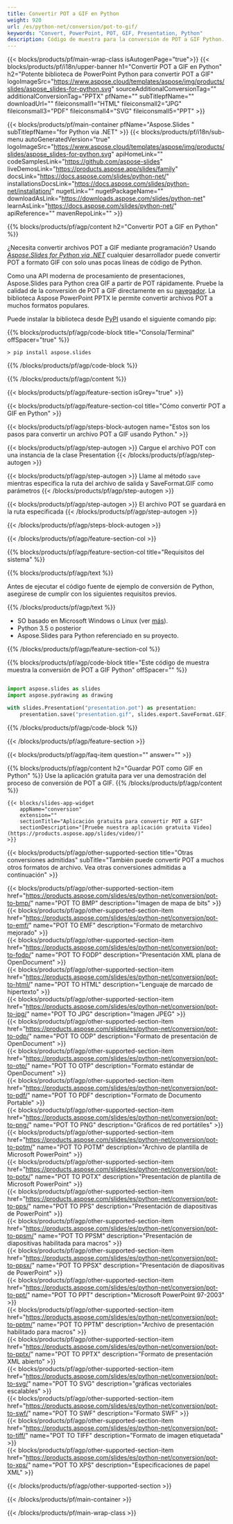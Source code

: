 ```yaml
---
title: Convertir POT a GIF en Python
weight: 920
url: /es/python-net/conversion/pot-to-gif/ 
keywords: "Convert, PowerPoint, POT, GIF, Presentation, Python"
description: Código de muestra para la conversión de POT a GIF Python. Utilice la API Python de PowerPoint para la conversión por lotes de archivos POT a archivos GIF.
---
```


{{< blocks/products/pf/main-wrap-class isAutogenPage="true">}}
{{< blocks/products/pf/i18n/upper-banner h1="Convertir POT a GIF en Python" h2="Potente biblioteca de PowerPoint Python para convertir POT a GIF" logoImageSrc="https://www.aspose.cloud/templates/aspose/img/products/slides/aspose_slides-for-python.svg" sourceAdditionalConversionTag="" additionalConversionTag="PPTX" pfName="" subTitlepfName="" downloadUrl="" fileiconsmall1="HTML" fileiconsmall2="JPG" fileiconsmall3="PDF" fileiconsmall4="SVG" fileiconsmall5="PPT" >}}

{{< blocks/products/pf/main-container pfName="Aspose.Slides " subTitlepfName="for Python via .NET" >}}
{{< blocks/products/pf/i18n/sub-menu autoGeneratedVersion="true" logoImageSrc="https://www.aspose.cloud/templates/aspose/img/products/slides/aspose_slides-for-python.svg" apiHomeLink="" codeSamplesLink="https://github.com/aspose-slides" liveDemosLink="https://products.aspose.app/slides/family" docsLink="https://docs.aspose.com/slides/python-net/" installationsDocsLink="https://docs.aspose.com/slides/python-net/installation/" nugetLink="" nugetPackageName="" downloadAsLink="https://downloads.aspose.com/slides/python-net" learnAsLink="https://docs.aspose.com/slides/python-net/" apiReference="" mavenRepoLink="" >}}

{{% blocks/products/pf/agp/content h2="Convertir POT a GIF en Python" %}}

¿Necesita convertir archivos POT a GIF mediante programación? Usando [*Aspose.Slides for Python via .NET*](https://products.aspose.com/slides/es/python-net/) cualquier desarrollador puede convertir POT a formato GIF con solo unas pocas líneas de código de Python.

Como una API moderna de procesamiento de presentaciones, Aspose.Slides para Python crea GIF a partir de POT rápidamente. Pruebe la calidad de la conversión de POT a GIF directamente en su [navegador](https://products.aspose.app/slides/conversion). La biblioteca Aspose PowerPoint PPTX le permite convertir archivos POT a muchos formatos populares.

Puede instalar la biblioteca desde [PyPI](https://pypi.org/project/Aspose.Slides/) usando el siguiente comando pip:

{{% blocks/products/pf/agp/code-block title="Consola/Terminal" offSpacer="true" %}}

```console
> pip install aspose.slides

```

{{% /blocks/products/pf/agp/code-block %}}

{{% /blocks/products/pf/agp/content %}}

{{< blocks/products/pf/agp/feature-section isGrey="true" >}}

{{< blocks/products/pf/agp/feature-section-col title="Cómo convertir POT a GIF en Python" >}}

{{< blocks/products/pf/agp/steps-block-autogen name="Estos son los pasos para convertir un archivo POT a GIF usando Python." >}}

{{< blocks/products/pf/agp/step-autogen >}}
Cargue el archivo POT con una instancia de la clase Presentation
{{< /blocks/products/pf/agp/step-autogen >}}

{{< blocks/products/pf/agp/step-autogen >}}
Llame al método `save` mientras especifica la ruta del archivo de salida y SaveFormat.GIF como parámetros
{{< /blocks/products/pf/agp/step-autogen >}}

{{< blocks/products/pf/agp/step-autogen >}}
El archivo POT se guardará en la ruta especificada
{{< /blocks/products/pf/agp/step-autogen >}}

{{< /blocks/products/pf/agp/steps-block-autogen >}}

{{< /blocks/products/pf/agp/feature-section-col >}}

{{% blocks/products/pf/agp/feature-section-col title="Requisitos del sistema" %}}

{{% blocks/products/pf/agp/text %}}

 Antes de ejecutar el código fuente de ejemplo de conversión de Python, asegúrese de cumplir con los siguientes requisitos previos.

{{% /blocks/products/pf/agp/text %}}

- SO basado en Microsoft Windows o Linux (ver [más](https://docs.aspose.com/slides/python-net/system-requirements/)).
- Python 3.5 o posterior
- Aspose.Slides para Python referenciado en su proyecto.

{{% /blocks/products/pf/agp/feature-section-col %}}

{{% blocks/products/pf/agp/code-block title="Este código de muestra muestra la conversión de POT a GIF Python" offSpacer="" %}}

```py

import aspose.slides as slides
import aspose.pydrawing as drawing

with slides.Presentation("presentation.pot") as presentation:
    presentation.save("presentation.gif", slides.export.SaveFormat.GIF)

```
{{% /blocks/products/pf/agp/code-block %}}

{{< /blocks/products/pf/agp/feature-section >}}

{{< blocks/products/pf/agp/faq-item question="" answer="" >}}
 
{{% blocks/products/pf/agp/content h2="Guardar POT como GIF en Python" %}}
Use la aplicación gratuita para ver una demostración del proceso de conversión de POT a GIF. 
{{% /blocks/products/pf/agp/content %}}

<!-- aboutfile Starts -->

<!-- aboutfile Ends -->

    {{< blocks/slides-app-widget 
        appName="conversion"
        extension=""
        sectionTitle="Aplicación gratuita para convertir POT a GIF" 
        sectionDescription="[Pruebe nuestra aplicación gratuita Video](https://products.aspose.app/slides/video/)" 
    >}}
    
{{< blocks/products/pf/agp/other-supported-section title="Otras conversiones admitidas" subTitle="También puede convertir POT a muchos otros formatos de archivo. Vea otras conversiones admitidas a continuación" >}}

{{< blocks/products/pf/agp/other-supported-section-item href="https://products.aspose.com/slides/es/python-net/conversion/pot-to-bmp/" name="POT TO BMP" description="Imagen de mapa de bits" >}}  
{{< blocks/products/pf/agp/other-supported-section-item href="https://products.aspose.com/slides/es/python-net/conversion/pot-to-emf/" name="POT TO EMF" description="Formato de metarchivo mejorado" >}}  
{{< blocks/products/pf/agp/other-supported-section-item href="https://products.aspose.com/slides/es/python-net/conversion/pot-to-fodp/" name="POT TO FODP" description="Presentación XML plana de OpenDocument" >}}  
{{< blocks/products/pf/agp/other-supported-section-item href="https://products.aspose.com/slides/es/python-net/conversion/pot-to-html/" name="POT TO HTML" description="Lenguaje de marcado de hipertexto" >}}  
{{< blocks/products/pf/agp/other-supported-section-item href="https://products.aspose.com/slides/es/python-net/conversion/pot-to-jpg/" name="POT TO JPG" description="Imagen JPEG" >}}  
{{< blocks/products/pf/agp/other-supported-section-item href="https://products.aspose.com/slides/es/python-net/conversion/pot-to-odp/" name="POT TO ODP" description="Formato de presentación de OpenDocument" >}}  
{{< blocks/products/pf/agp/other-supported-section-item href="https://products.aspose.com/slides/es/python-net/conversion/pot-to-otp/" name="POT TO OTP" description="Formato estándar de OpenDocument" >}}  
{{< blocks/products/pf/agp/other-supported-section-item href="https://products.aspose.com/slides/es/python-net/conversion/pot-to-pdf/" name="POT TO PDF" description="Formato de Documento Portable" >}}  
{{< blocks/products/pf/agp/other-supported-section-item href="https://products.aspose.com/slides/es/python-net/conversion/pot-to-png/" name="POT TO PNG" description="Gráficos de red portátiles" >}}  
{{< blocks/products/pf/agp/other-supported-section-item href="https://products.aspose.com/slides/es/python-net/conversion/pot-to-potm/" name="POT TO POTM" description="Archivo de plantilla de Microsoft PowerPoint" >}}  
{{< blocks/products/pf/agp/other-supported-section-item href="https://products.aspose.com/slides/es/python-net/conversion/pot-to-potx/" name="POT TO POTX" description="Presentación de plantilla de Microsoft PowerPoint" >}}  
{{< blocks/products/pf/agp/other-supported-section-item href="https://products.aspose.com/slides/es/python-net/conversion/pot-to-pps/" name="POT TO PPS" description="Presentación de diapositivas de PowerPoint" >}}  
{{< blocks/products/pf/agp/other-supported-section-item href="https://products.aspose.com/slides/es/python-net/conversion/pot-to-ppsm/" name="POT TO PPSM" description="Presentación de diapositivas habilitada para macros" >}}  
{{< blocks/products/pf/agp/other-supported-section-item href="https://products.aspose.com/slides/es/python-net/conversion/pot-to-ppsx/" name="POT TO PPSX" description="Presentación de diapositivas de PowerPoint" >}}  
{{< blocks/products/pf/agp/other-supported-section-item href="https://products.aspose.com/slides/es/python-net/conversion/pot-to-ppt/" name="POT TO PPT" description="Microsoft PowerPoint 97-2003" >}}  
{{< blocks/products/pf/agp/other-supported-section-item href="https://products.aspose.com/slides/es/python-net/conversion/pot-to-pptm/" name="POT TO PPTM" description="Archivo de presentación habilitado para macros" >}}  
{{< blocks/products/pf/agp/other-supported-section-item href="https://products.aspose.com/slides/es/python-net/conversion/pot-to-pptx/" name="POT TO PPTX" description="Formato de presentación XML abierto" >}}  
{{< blocks/products/pf/agp/other-supported-section-item href="https://products.aspose.com/slides/es/python-net/conversion/pot-to-svg/" name="POT TO SVG" description="gráficas vectoriales escalables" >}}  
{{< blocks/products/pf/agp/other-supported-section-item href="https://products.aspose.com/slides/es/python-net/conversion/pot-to-swf/" name="POT TO SWF" description="Formato SWF" >}}  
{{< blocks/products/pf/agp/other-supported-section-item href="https://products.aspose.com/slides/es/python-net/conversion/pot-to-tiff/" name="POT TO TIFF" description="Formato de imagen etiquetada" >}}  
{{< blocks/products/pf/agp/other-supported-section-item href="https://products.aspose.com/slides/es/python-net/conversion/pot-to-xps/" name="POT TO XPS" description="Especificaciones de papel XML" >}}  


{{< /blocks/products/pf/agp/other-supported-section >}}

{{< /blocks/products/pf/main-container >}}
    
{{< /blocks/products/pf/main-wrap-class >}}